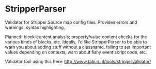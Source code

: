 StripperParser
==============

Validator for Stripper:Source map config files.
Provides errors and warnings, syntax highlighting.

Planned: block-content analysis; property/value content checks for the various kinds of blocks, etc.
Ideally, I'd like StripperParser to be able to warn you about adding stuff without a classname, failing to set important values depending on contexts, warn about fishy event script code, etc.

Validator tool using this here:
http://www.tabun.nl/tools/strippervalidator/
